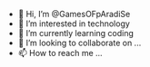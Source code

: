 - 👋 Hi, I’m @GamesOFpAradiSe
- 👀 I’m interested in technology
- 🌱 I’m currently learning coding
- 💞️ I’m looking to collaborate on ...
- 📫 How to reach me ...

<!---
GamesOFpAradiSe/GamesOFpAradiSe is a ✨ special ✨ repository because its `README.md` (this file) appears on your GitHub profile.
You can click the Preview link to take a look at your changes.
--->
